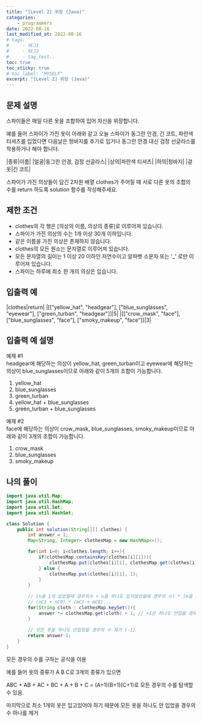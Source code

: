 ```yaml
---
title: "[Level 2] 위장 (Java)"
categories: 
    - programmers
date: 2022-08-16
last_modified_at: 2022-08-16
# tags:
#     - 태그1
#     - 태그2
#     - tag_test..
toc: true
toc_sticky: true
# toc_label: "MYSELF"
excerpt: "[Level 2] 위장 (Java)"
---
```

## **문제 설명**
스파이들은 매일 다른 옷을 조합하여 입어 자신을 위장합니다.

예를 들어 스파이가 가진 옷이 아래와 같고 오늘 스파이가 동그란 안경, 긴 코트, 파란색 티셔츠를 입었다면 다음날은 청바지를 추가로 입거나 동그란 안경 대신 검정 선글라스를 착용하거나 해야 합니다.

|종류|이름|
|얼굴|동그란 안경, 검정 선글라스|
|상의|파란색 티셔츠|
|하의|청바지|
|겉옷|긴 코트|

스파이가 가진 의상들이 담긴 2차원 배열 clothes가 주어질 때 서로 다른 옷의 조합의 수를 return 하도록 solution 함수를 작성해주세요.

## **제한 조건**
- clothes의 각 행은 [의상의 이름, 의상의 종류]로 이루어져 있습니다.
- 스파이가 가진 의상의 수는 1개 이상 30개 이하입니다.
- 같은 이름을 가진 의상은 존재하지 않습니다.
- clothes의 모든 원소는 문자열로 이루어져 있습니다.
- 모든 문자열의 길이는 1 이상 20 이하인 자연수이고 알파벳 소문자 또는 '_' 로만 이루어져 있습니다.
- 스파이는 하루에 최소 한 개의 의상은 입습니다.

## **입출력 예**

|clothes|return|
|[["yellow_hat", "headgear"], ["blue_sunglasses", "eyewear"], ["green_turban", "headgear"]]|5|
|[["crow_mask", "face"], ["blue_sunglasses", "face"], ["smoky_makeup", "face"]]|3|

## **입출력 예 설명**
예제 #1<br/>
headgear에 해당하는 의상이 yellow_hat, green_turban이고 eyewear에 해당하는 의상이 blue_sunglasses이므로 아래와 같이 5개의 조합이 가능합니다.

1. yellow_hat
2. blue_sunglasses
3. green_turban
4. yellow_hat + blue_sunglasses
5. green_turban + blue_sunglasses

예제 #2<br/>
face에 해당하는 의상이 crow_mask, blue_sunglasses, smoky_makeup이므로 아래와 같이 3개의 조합이 가능합니다.

1. crow_mask
2. blue_sunglasses
3. smoky_makeup

## **나의 풀이**
```java
import java.util.Map;
import java.util.HashMap;
import java.util.Set;
import java.util.HashSet;

class Solution {
    public int solution(String[][] clothes) {
        int answer = 1;
        Map<String, Integer> clothesMap = new HashMap<>();

        for(int i=0; i<clothes.length; i++){
            if(clothesMap.containsKey(clothes[i][1])){
                clothesMap.put(clothes[i][1], clothesMap.get(clothes[i][1])+1);
            } else {
                clothesMap.put(clothes[i][1], 1);
            }
        }
        
        // (n을 1개 입었을때 경우의수 + n을 하나도 입지않았을때 경우의 수) * (m을 1개 입었을 때 경우의 수 + m을 하나도 입지 않았을 때 경우의수)...
        // (nC1 + nC0) * (mC1 + mC0)...
        for(String cloth : clothesMap.keySet()){
            answer *= clothesMap.get(cloth) + 1; // +1은 하나도 안입을 경우의 수
        }
        
        // 모든 옷을 하나도 안입었을 경우의 수 제거 (-1)
        return answer-1;
    }
}
```

모든 경우의 수를 구하는 공식을 이용

예를 들어 옷의 종류가 A B C로 3개의 종류가 있으면

ABC + AB + AC + BC + A + B + C = (A+1)(B+1)(C+1)로 모든 경우의 수를 탐색할 수 있음. 

마지막으로 최소 1개의 옷은 입고있어야 하기 때문에 모든 옷을 하나도 안 입었을 경우의수 하나를 제거
